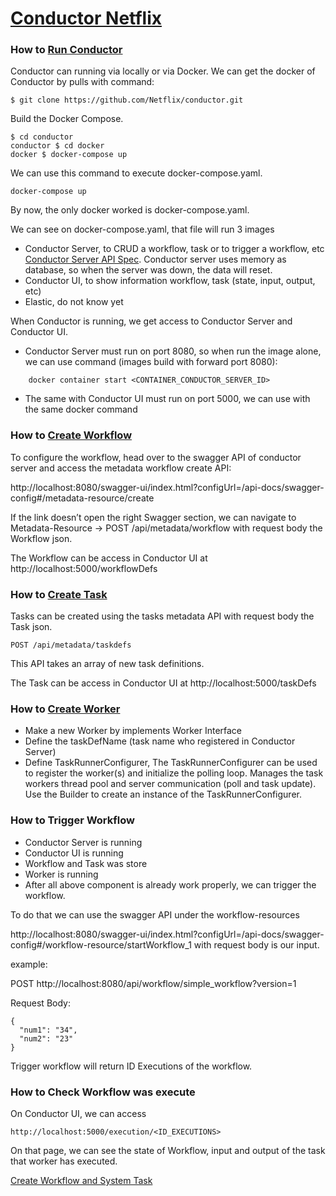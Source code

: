 # [Conductor Netflix]

### How to [Run Conductor]

Conductor can running via locally or via Docker. 
We can get the docker of Conductor by pulls with command: 

```
$ git clone https://github.com/Netflix/conductor.git
```

Build the Docker Compose.
```
$ cd conductor
conductor $ cd docker
docker $ docker-compose up
```
We can use this command to execute docker-compose.yaml.
```
docker-compose up
``` 
By now, the only docker worked is docker-compose.yaml.


We can see on docker-compose.yaml, that file will run 3 images
- Conductor Server, to CRUD a workflow, task or to trigger a workflow, etc [Conductor Server API Spec]. Conductor server uses memory as database, so when the server was down, the data will reset.
- Conductor UI, to show information workflow, task (state, input, output, etc)
- Elastic, do not know yet

When Conductor is running, we get access to Conductor Server and Conductor UI. 
- Conductor Server must run on port 8080, so when run the image alone, we can use command (images build with forward port 8080):
```
    docker container start <CONTAINER_CONDUCTOR_SERVER_ID>
```
- The same with Conductor UI must run on port 5000, we can use with the same docker command

### How to [Create Workflow]
To configure the workflow, head over to the swagger API of conductor server and access the metadata workflow create API:

http://localhost:8080/swagger-ui/index.html?configUrl=/api-docs/swagger-config#/metadata-resource/create

If the link doesn’t open the right Swagger section, we can navigate to Metadata-Resource → POST /api/metadata/workflow 
with request body the Workflow json.

The Workflow can be access in Conductor UI at http://localhost:5000/workflowDefs
### How to [Create Task]
Tasks can be created using the tasks metadata API with request body the Task json.

``POST /api/metadata/taskdefs``

This API takes an array of new task definitions.

The Task can be access in Conductor UI at http://localhost:5000/taskDefs
### How to [Create Worker]
- Make a new Worker by implements Worker Interface
- Define the taskDefName (task name who registered in Conductor Server)
- Define TaskRunnerConfigurer, 
The TaskRunnerConfigurer can be used to register the worker(s) and initialize the polling loop. Manages the task workers thread pool and server communication (poll and task update).
Use the Builder to create an instance of the TaskRunnerConfigurer.

### How to Trigger Workflow

- Conductor Server is running
- Conductor UI is running
- Workflow and Task was store
- Worker is running
- After all above component is already work properly, we can trigger the workflow. 

To do that we can use the swagger API under the workflow-resources

http://localhost:8080/swagger-ui/index.html?configUrl=/api-docs/swagger-config#/workflow-resource/startWorkflow_1 with request body is our input.

example:

POST http://localhost:8080/api/workflow/simple_workflow?version=1

Request Body: 
```
{
  "num1": "34",
  "num2": "23"
}
```

Trigger workflow will return ID Executions of the workflow.

### How to Check Workflow was execute
On Conductor UI, we can access 
```
http://localhost:5000/execution/<ID_EXECUTIONS>
```
On that page, we can see the state of Workflow, input and output of the task that worker has executed.

[Create Workflow and System Task]

[Create Workflow and System Task]: https://conductor.netflix.com/labs/running-first-workflow.html


[Conductor Server API Spec]: https://conductor.netflix.com/apispec.html


[Run Conductor]: https://conductor.netflix.com/gettingstarted/docker.html

[Create Workflow]: https://conductor.netflix.com/gettingstarted/startworkflow.html

[Create Task]: https://conductor.netflix.com/how-tos/Tasks/creating-tasks.html

[Create Worker]: https://github.com/Netflix/conductor/blob/main/client/src/test/java/com/netflix/conductor/client/sample/Main.java
[Conductor Netflix]: https://conductor.netflix.com/
